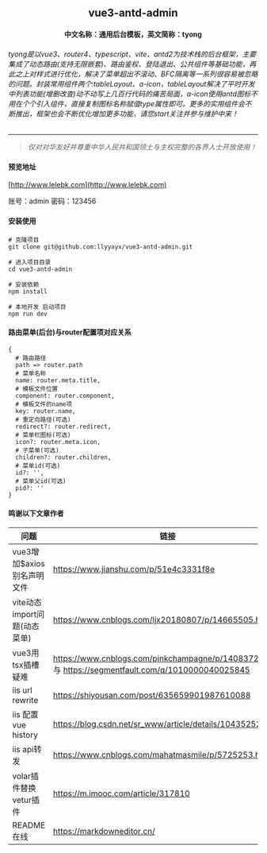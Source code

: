 <div align="center">
  <h2>vue3-antd-admin</h2>
  <h4>中文名称：通用后台模板，英文简称：tyong</h4>
</div>

###### tyong是以vue3、router4、typescript、vite、antd2为技术栈的后台框架，主要集成了动态路由(支持无限嵌套)、路由鉴权、登陆退出、公共组件等基础功能，再此之上对样式进行优化，解决了菜单超出不滚动、BFC隔离等一系列很容易被忽略的问题。封装常用组件两个:tableLayout、a-icon，tableLayout解决了平时开发中列表功能(增删改查)动不动写上几百行代码的痛苦局面，a-icon使用antd图标不用在个个引入组件，直接复制图标名称赋值type属性即可。更多的实用组件会不断推出，框架也会不断优化增加更多功能，请您start关注并参与维护中来！

***

> *仅对对华友好并尊重中华人民共和国领土与主权完整的各界人士开放使用！*


#### 预览地址

[http://www.lelebk.com](http://www.lelebk.com)

账号：admin    密码：123456


#### 安装使用

```
# 克隆项目
git clone git@github.com:llyyayx/vue3-antd-admin.git

# 进入项目目录
cd vue3-antd-admin

# 安装依赖
npm install

# 本地开发 启动项目
npm run dev
```


#### 路由菜单(后台)与router配置项对应关系
```
{
  # 路由路径
  path => router.path
  # 菜单名称
  name: router.meta.title,
  # 模板文件位置
  component: router.component,
  # 模板文件的name项
  key: router.name,
  # 重定向路径(可选)
  redirect?: router.redirect,
  # 菜单栏图标(可选)
  icon?: router.meta.icon,
  # 子菜单(可选)
  children?: router.children,
  # 菜单id(可选)
  id?: '',
  # 菜单父id(可选)
  pid?: ''
}
```


#### 鸣谢以下文章作者


| 问题 | 链接 |
| ------- | ------- |
| vue3增加$axios别名声明文件 | https://www.jianshu.com/p/51e4c3331f8e |
| vite动态import问题(动态菜单) | https://www.cnblogs.com/ljx20180807/p/14665505.html |
| vue3用tsx插槽疑难 | https://www.cnblogs.com/pinkchampagne/p/14083724.html 与 https://segmentfault.com/q/1010000040025845 |
| iis url rewrite | https://shiyousan.com/post/635659901987610088 |
| iis 配置vue history | https://blog.csdn.net/sr_www/article/details/104352523 |
| iis api转发 | https://www.cnblogs.com/mahatmasmile/p/5725253.html |
| volar插件替换vetur插件 | https://m.imooc.com/article/317810 |
| README在线 | https://markdowneditor.cn/ |